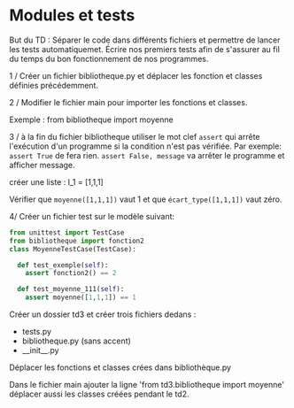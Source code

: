 Modules et tests
================

But du TD :  Séparer le code dans différents fichiers et permettre de lancer les
tests automatiquemet.
Écrire nos premiers tests afin de s'assurer au fil du temps du bon
fonctionnement de nos programmes.

1 / Créer un fichier bibliotheque.py  et déplacer les fonction et classes définies
précédemment.

2 / Modifier le fichier main pour importer les fonctions et classes.

Exemple : from bibliotheque import moyenne

3 / à la fin du fichier  bibliotheque utiliser le mot clef `assert` qui arrête
l'exécution d'un programme si la condition n'est pas vérifiée.
Par exemple: `assert True` de fera rien.
`assert False, message` va arrêter le programme et afficher message.


créer une liste : l_1 = [1,1,1]

Vérifier que `moyenne([1,1,1])` vaut 1 et que `écart_type([1,1,1])` vaut zéro.


4/ Créer un fichier test sur le modèle suivant:

```python
from unittest import TestCase
from bibliotheque import fonction2
class MoyenneTestCase(TestCase):

  def test_exemple(self):
    assert fonction2() == 2

  def test_moyenne_111(self):
    assert moyenne([1,1,1]) == 1

```
Créer un dossier td3 et créer trois fichiers dedans :

- tests.py
- bibliotheque.py (sans accent)
- \_\_init\_\_.py


Déplacer les fonctions et classes crées dans bibliothèque.py


Dans le fichier main ajouter la ligne 'from td3.bibliotheque import moyenne'
déplacer aussi les classes créées pendant le td2.


